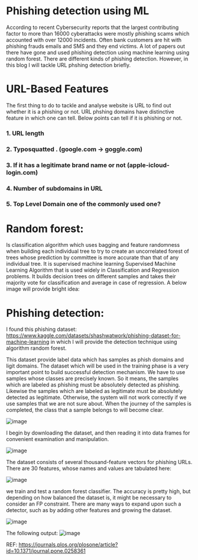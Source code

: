 # Phishing detection using ML


 According to recent Cybersecurity reports that the largest contributing factor to more than 16000 cyberattacks were mostly phishing scams which accounted with over 12000 incidents. Often bank customers are hit with phishing frauds emails and SMS and they end victims. A lot of papers out there have gone and used phishing detection using machine learning using random forest. There are different kinds of phishing detection. However, in this blog I will tackle URL phshing detection briefly. 


# URL-Based Features

The first thing to do to tackle and analyse website is URL to find out whether it is a phishing or not. URL phshing domains have distinctive feature in which one  can tell. Below points can tell if it is phishing or not.


### 1. URL length 

### 2. Typosquatted . (google.com → goggle.com)

### 3. If it has a legitimate brand name or not (apple-icloud-login.com)

### 4. Number of subdomains in URL

### 5. Top Level Domain one of the commonly used one?



# Random forest: 

Is classification algorithm which uses bagging and feature randomness when building each individual tree to try to create an uncorrelated forest of trees whose prediction by committee is more accurate than that of any individual tree. It is supervised machine learning Supervised Machine Learning Algorithm that is used widely in Classification and Regression problems. It builds decision trees on different samples and takes their majority vote for classification and average in case of regression. A below image will provide bright idea: 

 

# Phishing detection: 

I found this phishing dataset: https://www.kaggle.com/datasets/shashwatwork/phishing-dataset-for-machine-learning in which I will provide the detection technique using algorithm random forest.


This dataset provide label data which has samples as phish domains and ligit domains. The dataset which will be used in the training phase is a very important point 
to build successful detection mechanism. We have to use samples whose classes are precisely known. So it means, the samples which are labeled as phishing must be 
absolutely detected as phishing. Likewise the samples which are labeled as legitimate must be absolutely detected as legitimate. Otherwise, the system will not work 
correctly if we use samples that we are not sure about. When the journey of the samples is completed, the class that a sample belongs to will become clear.

![image](https://user-images.githubusercontent.com/54819478/179998951-4bd93461-85d8-4e28-adce-65893000a7ce.png)


I begin by downloading the dataset, and then reading it into data frames for convenient examination and manipulation.
 
![image](https://user-images.githubusercontent.com/54819478/179995991-deafa411-e112-4316-a641-1304574d0caf.png)

The dataset consists of several thousand-feature vectors for phishing URLs. There are 30 features, whose names and values are tabulated here:
 

![image](https://user-images.githubusercontent.com/54819478/179996016-2180ba95-84dd-463e-b8ea-ab95bcceab43.png)


we train and test a random forest classifier. The accuracy is pretty high, but depending on how balanced the dataset is, it might be necessary to consider an FP constraint. There are many ways to expand upon such a detector, such as by adding other features and growing the dataset.


![image](https://user-images.githubusercontent.com/54819478/180000068-562b0fc7-3322-4d6c-b27d-05191e5cb884.png)


The following output: 
![image](https://user-images.githubusercontent.com/54819478/180000212-96ddb51f-6213-4872-9be2-39b81b500de3.png)





REF: https://journals.plos.org/plosone/article?id=10.1371/journal.pone.0258361

